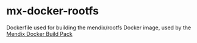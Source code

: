 # mx-docker-rootfs

Dockerfile used for building the mendix/rootfs Docker image, used by the [Mendix Docker Build Pack](https://github.com/mendix/docker-mendix-buildpack)
